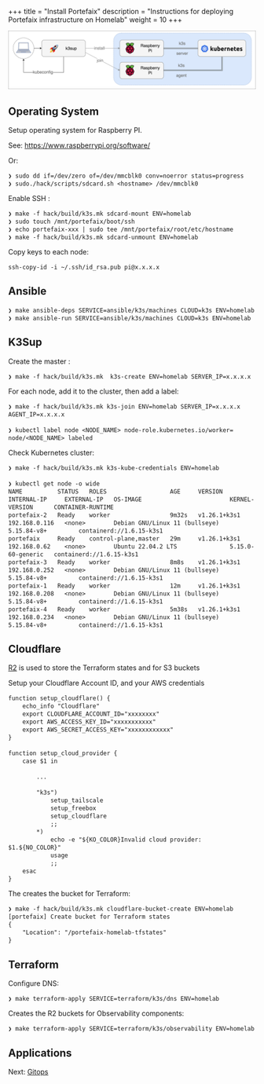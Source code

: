 +++
title = "Install Portefaix"
description = "Instructions for deploying Portefaix infrastructure on Homelab"
weight = 10
+++

<img src="/docs/images/portefaix_homelab_infra.png"
 alt="Portefaix infrastructure"
 class="mt-3 mb-3 border border-info rounded">

<a id="os"/></a>

## Operating System

Setup operating system for Raspberry PI.

See: https://www.raspberrypi.org/software/

Or:

```shell
❯ sudo dd if=/dev/zero of=/dev/mmcblk0 conv=noerror status=progress
❯ sudo./hack/scripts/sdcard.sh <hostname> /dev/mmcblk0
```

Enable SSH :

```shell
❯ make -f hack/build/k3s.mk sdcard-mount ENV=homelab
❯ sudo touch /mnt/portefaix/boot/ssh
❯ echo portefaix-xxx | sudo tee /mnt/portefaix/root/etc/hostname
❯ make -f hack/build/k3s.mk sdcard-unmount ENV=homelab
```

Copy keys to each node:

```shell
ssh-copy-id -i ~/.ssh/id_rsa.pub pi@x.x.x.x
```

## Ansible

```shell
❯ make ansible-deps SERVICE=ansible/k3s/machines CLOUD=k3s ENV=homelab
❯ make ansible-run SERVICE=ansible/k3s/machines CLOUD=k3s ENV=homelab
```

## K3Sup

Create the master :

```shell
❯ make -f hack/build/k3s.mk  k3s-create ENV=homelab SERVER_IP=x.x.x.x 
```

For each node, add it to the cluster, then add a label:

```shell
❯ make -f hack/build/k3s.mk k3s-join ENV=homelab SERVER_IP=x.x.x.x AGENT_IP=x.x.x.x

❯ kubectl label node <NODE_NAME> node-role.kubernetes.io/worker=
node/<NODE_NAME> labeled
```

Check Kubernetes cluster:

```shell
❯ make -f hack/build/k3s.mk k3s-kube-credentials ENV=homelab

❯ kubectl get node -o wide
NAME          STATUS   ROLES                  AGE     VERSION        INTERNAL-IP     EXTERNAL-IP   OS-IMAGE                         KERNEL-VERSION      CONTAINER-RUNTIME
portefaix-2   Ready    worker                 9m32s   v1.26.1+k3s1   192.168.0.116   <none>        Debian GNU/Linux 11 (bullseye)   5.15.84-v8+         containerd://1.6.15-k3s1
portefaix     Ready    control-plane,master   29m     v1.26.1+k3s1   192.168.0.62    <none>        Ubuntu 22.04.2 LTS               5.15.0-60-generic   containerd://1.6.15-k3s1
portefaix-3   Ready    worker                 8m8s    v1.26.1+k3s1   192.168.0.252   <none>        Debian GNU/Linux 11 (bullseye)   5.15.84-v8+         containerd://1.6.15-k3s1
portefaix-1   Ready    worker                 12m     v1.26.1+k3s1   192.168.0.208   <none>        Debian GNU/Linux 11 (bullseye)   5.15.84-v8+         containerd://1.6.15-k3s1
portefaix-4   Ready    worker                 5m38s   v1.26.1+k3s1   192.168.0.234   <none>        Debian GNU/Linux 11 (bullseye)   5.15.84-v8+         containerd://1.6.15-k3s1
```

## Cloudflare

[R2](https://www.cloudflare.com/products/r2/) is used to store the Terraform states and for S3 buckets

Setup your Cloudflare Account ID, and your AWS credentials

```shell
function setup_cloudflare() {
    echo_info "Cloudflare"
    export CLOUDFLARE_ACCOUNT_ID="xxxxxxxx"
    export AWS_ACCESS_KEY_ID="xxxxxxxxxxx"
    export AWS_SECRET_ACCESS_KEY="xxxxxxxxxxxx"
}

function setup_cloud_provider {
    case $1 in
    
        ...

        "k3s")
            setup_tailscale
            setup_freebox
            setup_cloudflare
            ;;
        *)
            echo -e "${KO_COLOR}Invalid cloud provider: $1.${NO_COLOR}"
            usage
            ;;
    esac
}
```

The creates the bucket for Terraform:

```shell
❯ make -f hack/build/k3s.mk cloudflare-bucket-create ENV=homelab
[portefaix] Create bucket for Terraform states
{
    "Location": "/portefaix-homelab-tfstates"
}
```

## Terraform

Configure DNS:

```shell
❯ make terraform-apply SERVICE=terraform/k3s/dns ENV=homelab
```

Creates the R2 buckets for Observability components:

```shell
❯ make terraform-apply SERVICE=terraform/k3s/observability ENV=homelab
```

## Applications

Next: [Gitops](/docs/gitops)